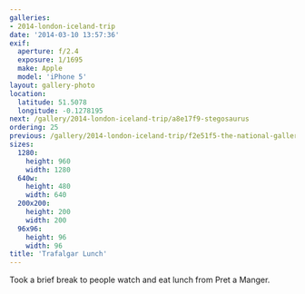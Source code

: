 ```yaml
---
galleries:
- 2014-london-iceland-trip
date: '2014-03-10 13:57:36'
exif:
  aperture: f/2.4
  exposure: 1/1695
  make: Apple
  model: 'iPhone 5'
layout: gallery-photo
location:
  latitude: 51.5078
  longitude: -0.1278195
next: /gallery/2014-london-iceland-trip/a8e17f9-stegosaurus
ordering: 25
previous: /gallery/2014-london-iceland-trip/f2e51f5-the-national-gallery
sizes:
  1280:
    height: 960
    width: 1280
  640w:
    height: 480
    width: 640
  200x200:
    height: 200
    width: 200
  96x96:
    height: 96
    width: 96
title: 'Trafalgar Lunch'
---
```


Took a brief break to people watch and eat lunch from Pret a Manger.
